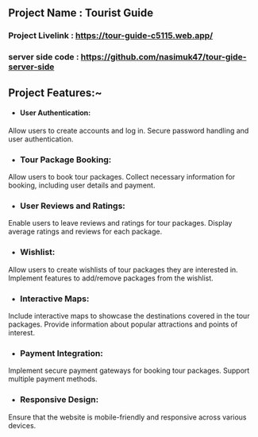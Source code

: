## Project Name : Tourist Guide

### Project Livelink : https://tour-guide-c5115.web.app/

### server side code : https://github.com/nasimuk47/tour-gide-server-side

## Project Features:~

-   #### User Authentication:

Allow users to create accounts and log in.
Secure password handling and user authentication.

-   ### Tour Package Booking:

Allow users to book tour packages.
Collect necessary information for booking, including user details and payment.

-   ### User Reviews and Ratings:

Enable users to leave reviews and ratings for tour packages.
Display average ratings and reviews for each package.

-   ### Wishlist:

Allow users to create wishlists of tour packages they are interested in.
Implement features to add/remove packages from the wishlist.

-   ### Interactive Maps:

Include interactive maps to showcase the destinations covered in the tour packages.
Provide information about popular attractions and points of interest.

-   ### Payment Integration:

Implement secure payment gateways for booking tour packages.
Support multiple payment methods.

-   ### Responsive Design:

Ensure that the website is mobile-friendly and responsive across various devices.
